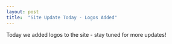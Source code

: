 ```yaml
---
layout: post
title:  "Site Update Today - Logos Added"
---
```


Today we added logos to the site - stay tuned for more updates!

